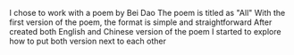 I chose to work with a poem by Bei Dao
The poem is titled as "All"
With the first version of the poem, the format is simple and straightforward
After created both English and Chinese version of the poem
I started to explore how to put both version next to each other
